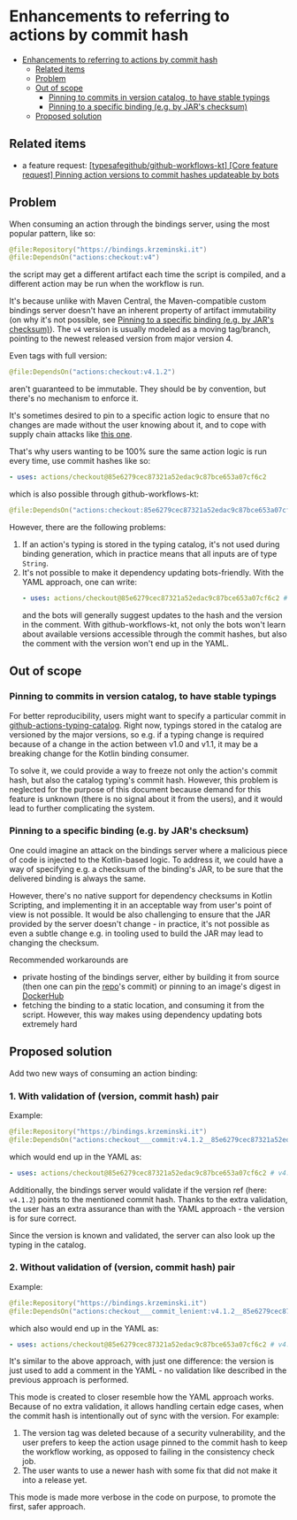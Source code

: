 # Enhancements to referring to actions by commit hash

<!-- TOC -->
* [Enhancements to referring to actions by commit hash](#enhancements-to-referring-to-actions-by-commit-hash)
  * [Related items](#related-items)
  * [Problem](#problem)
  * [Out of scope](#out-of-scope)
    * [Pinning to commits in version catalog, to have stable typings](#pinning-to-commits-in-version-catalog-to-have-stable-typings)
    * [Pinning to a specific binding (e.g. by JAR's checksum)](#pinning-to-a-specific-binding-eg-by-jars-checksum)
  * [Proposed solution](#proposed-solution)
<!-- TOC -->

## Related items

* a feature request: [[typesafegithub/github-workflows-kt] [Core feature request] Pinning action versions to commit hashes updateable by bots](https://github.com/typesafegithub/github-workflows-kt/issues/1691)

## Problem

When consuming an action through the bindings server, using the most popular pattern, like so:

```kotlin
@file:Repository("https://bindings.krzeminski.it")
@file:DependsOn("actions:checkout:v4")
```

the script may get a different artifact each time the script is compiled, and a different action may be run when the
workflow is run.

It's because unlike with Maven Central, the Maven-compatible custom bindings server doesn't have an inherent property of
artifact immutability (on why it's not possible, see
[Pinning to a specific binding (e.g. by JAR's checksum)](#pinning-to-a-specific-binding-eg-by-jars-checksum)). The `v4`
version is usually modeled as a moving tag/branch, pointing to the newest released version from major version 4.

Even tags with full version:

```kotlin
@file:DependsOn("actions:checkout:v4.1.2")
```

aren't guaranteed to be immutable. They should be by convention, but there's no mechanism to enforce it.

It's sometimes desired to pin to a specific action logic to ensure that no changes are made without the user knowing
about it, and to cope with supply chain attacks like
[this one](https://unit42.paloaltonetworks.com/github-actions-supply-chain-attack/).

That's why users wanting to be 100% sure the same action logic is run every time, use commit hashes like so:

```yaml
- uses: actions/checkout@85e6279cec87321a52edac9c87bce653a07cf6c2
```

which is also possible through github-workflows-kt:

```kotlin
@file:DependsOn("actions:checkout:85e6279cec87321a52edac9c87bce653a07cf6c2")
```

However, there are the following problems:
1. If an action's typing is stored in the typing catalog, it's not used during binding generation, which in practice
   means that all inputs are of type `String`.
2. It's not possible to make it dependency updating bots-friendly. With the YAML approach, one can write:
   ```yaml
   - uses: actions/checkout@85e6279cec87321a52edac9c87bce653a07cf6c2 # v4.1.2
   ```
   and the bots will generally suggest updates to the hash and the version in the comment. With github-workflows-kt,
   not only the bots won't learn about available versions accessible through the commit hashes, but also the comment
   with the version won't end up in the YAML.

## Out of scope

### Pinning to commits in version catalog, to have stable typings

For better reproducibility, users might want to specify a particular commit in
[github-actions-typing-catalog](https://github.com/typesafegithub/github-actions-typing-catalog). Right now, typings
stored in the catalog are versioned by the major versions, so e.g. if a typing change is required because of a change in
the action between v1.0 and v1.1, it may be a breaking change for the Kotlin binding consumer.

To solve it, we could provide a way to freeze not only the action's commit hash, but also the catalog typing's commit
hash. However, this problem is neglected for the purpose of this document because demand for this feature is unknown
(there is no signal about it from the users), and it would lead to further complicating the system.

### Pinning to a specific binding (e.g. by JAR's checksum)

One could imagine an attack on the bindings server where a malicious piece of code is injected to the Kotlin-based
logic. To address it, we could have a way of specifying e.g. a checksum of the binding's JAR, to be sure that the
delivered binding is always the same.

However, there's no native support for dependency checksums in Kotlin Scripting, and implementing it in an acceptable
way from user's point of view is not possible. It would be also challenging to ensure that the JAR provided by the
server doesn't change - in practice, it's not possible as even a subtle change e.g. in tooling used to build the JAR may
lead to changing the checksum.

Recommended workarounds are
* private hosting of the bindings server, either by building it from source (then one can pin the
  [repo](https://github.com/typesafegithub/github-workflows-kt)'s commit) or pinning to an image's digest in
  [DockerHub](https://hub.docker.com/r/krzema12/github-workflows-kt-jit-binding-server/tags)
* fetching the binding to a static location, and consuming it from the script. However, this
  way makes using dependency updating bots extremely hard

## Proposed solution

Add two new ways of consuming an action binding:

### 1. With validation of (version, commit hash) pair

Example:

```kotlin
@file:Repository("https://bindings.krzeminski.it")
@file:DependsOn("actions:checkout___commit:v4.1.2__85e6279cec87321a52edac9c87bce653a07cf6c2")
```

which would end up in the YAML as:

```yaml
- uses: actions/checkout@85e6279cec87321a52edac9c87bce653a07cf6c2 # v4.1.2
```

Additionally, the bindings server would validate if the version ref (here: `v4.1.2`) points to the mentioned commit
hash. Thanks to the extra validation, the user has an extra assurance than with the YAML approach - the version is for sure
correct.

Since the version is known and validated, the server can also look up the typing in the catalog.

### 2. Without validation of (version, commit hash) pair

Example:

```kotlin
@file:Repository("https://bindings.krzeminski.it")
@file:DependsOn("actions:checkout___commit_lenient:v4.1.2__85e6279cec87321a52edac9c87bce653a07cf6c2")
```

which also would end up in the YAML as:

```yaml
- uses: actions/checkout@85e6279cec87321a52edac9c87bce653a07cf6c2 # v4.1.2
```

It's similar to the above approach, with just one difference: the version is just used to add a comment in
the YAML - no validation like described in the previous approach is performed.

This mode is created to closer resemble how the YAML approach works. Because of no extra validation, it allows handling
certain edge cases, when the commit hash is intentionally out of sync with the version. For example:

1. The version tag was deleted because of a security vulnerability, and the user prefers to keep the action usage
   pinned to the commit hash to keep the workflow working, as opposed to failing in the consistency check job.
2. The user wants to use a newer hash with some fix that did not make it into a release yet.

This mode is made more verbose in the code on purpose, to promote the first, safer approach.
